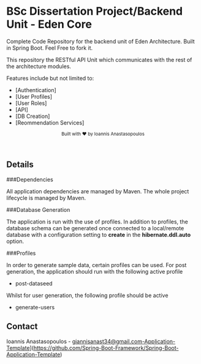 # BSc Dissertation Project/Backend Unit - Eden Core

Complete Code Repository for the backend unit of Eden Architecture. Built in Spring Boot. Feel Free to fork it.

This repository the RESTful API Unit which communicates with the rest of the architecture modules.  

Features include but not limited to:

- [Authentication]  
- [User Profiles]   
- [User Roles]   
- [API]  
- [DB Creation]
- [Reommendation Services] 


<div align="center">

<sub>Built with ❤︎ by Ioannis Anastasopoulos</sub>
</div>

</br>


## Details

###Dependencies

All application dependencies are managed by Maven. The whole project lifecycle is managed by Maven.

###Database Generation

The application is run with the use of profiles. In addition to profiles, the database schema can be generated once connected to a local/remote database with a configuration setting to **create** in the **hibernate.ddl.auto** option.

###Profiles

In order to generate sample data, certain profiles can be used. For post generation, the application should run with the following active profile

 - post-dataseed

Whilst for user generation, the following profile should be active

 - generate-users


## Contact
Ioannis Anastasopoulos - giannisanast34@gmail.com-Application-Template](https://github.com/Spring-Boot-Framework/Spring-Boot-Application-Template)

